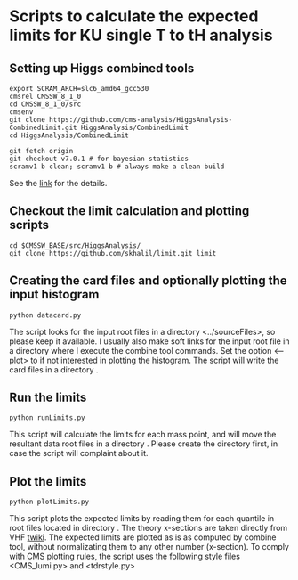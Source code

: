 # Scripts to calculate the expected limits for KU single T to tH analysis 

## Setting up Higgs combined tools

    export SCRAM_ARCH=slc6_amd64_gcc530
    cmsrel CMSSW_8_1_0
    cd CMSSW_8_1_0/src 
    cmsenv
    git clone https://github.com/cms-analysis/HiggsAnalysis-CombinedLimit.git HiggsAnalysis/CombinedLimit
    cd HiggsAnalysis/CombinedLimit
        
    git fetch origin
    git checkout v7.0.1 # for bayesian statistics
    scramv1 b clean; scramv1 b # always make a clean build

See the [link](https://twiki.cern.ch/twiki/bin/view/CMS/SWGuideHiggsAnalysisCombinedLimit#ROOT606_SLC6_CMSSW_8_1_X) for the details.

## Checkout the limit calculation and plotting scripts

    cd $CMSSW_BASE/src/HiggsAnalysis/
    git clone https://github.com/skhalil/limit.git limit

## Creating the card files and optionally plotting the input histogram
   
    python datacard.py
  
The script looks for the input root files in a directory <../sourceFiles>, so please keep it available. I usually also make soft links for the input root file in a directory where I execute the combine tool commands. Set the option <--plot> to <False> if not interested in plotting the histogram. The script will write the card files in a directory <datacards>. 

## Run the limits
    
    python runLimits.py

This script will calculate the limits for each mass point, and will move the resultant data root files in a directory <limitFiles>. Please create the directory first, in case the script will complaint about it.

## Plot the limits
   
    python plotLimits.py

This script plots the expected limits by reading them for each quantile in root files located in directory <limitFiles>. The theory x-sections are taken directly from VHF [twiki](https://twiki.cern.ch/twiki/bin/view/CMS/B2GVHF#Vector_like_quark_pair_and_singl). The expected limits are plotted as is as computed by combine tool, without normalizating them to any other number (x-section). To comply with CMS plotting rules, the script uses the following style files <CMS_lumi.py> and <tdrstyle.py>
  
       

  